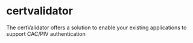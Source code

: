 # certvalidator
The certValidator offers a solution to enable your existing applications to support CAC/PIV authentication
